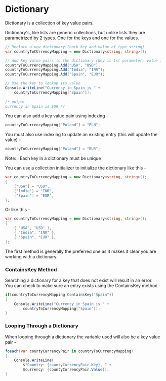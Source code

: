 # Dictionary

Dictionary is a collection of key value pairs.

Dictionary's, like lists are generic collections, but unlike lists they are parametrized by 2 types. One for the keys
and one for the values.

```C#
// Declare a new dictionary (both key and value of type string)
var countryToCUrrencyMapping = new Dictionary<string, string>();

// Add key value pairs to the dictionary (key is 1st parameter, value is 2nd)
countryToCurrencyMapping.Add("USA", "USD");
countryToCurrencyMapping.Add("India", "INR");
countryToCurrencyMapping.Add("Spain", "EUR");

// Use the key to lookup its value
Console.WriteLine("Currency in Spain is " +
    countryToCurrencyMapping["Spain"]);
    
/* output -
Currency in Spain is EUR */
```

You can also add a key value pain using indexing -

```C#
countryToCurrencyMapping["Poland"] = "PLN";
```

You must also use indexing to update an existing entry (this will update the value) -

```C#
countryToCurrencyMapping["Poland"] = "EUR";
```

Note:
: Each key in a dictionary must be unique

You can use a collection initializer to initialize the dictionary like this -

```C#
var countryToCurrencyMapping = new Dictionary<string, string>();
{
    ["USA"] = "USD",
    ["India"] = "INR",
    ["Spain"] = "EUR",
};
```

Or like this -

```C#
var countryToCurrencyMapping = new Dictionary<string, string>();
{
    { "USA", "USD" },
    { "India", "INR" },
    { "Spain", "EUR" },
};
```

The first method is generally the preferred one as it makes it clear you are working
with a dictionary.

### ContainsKey Method

Searching a dictionary for a key that does not exist will result in an error.  
You can check to make sure an entry exists using the ContainsKey method -

```C#
if(countryToCurrencyMapping.ContainsKey("Spain"))
{
    Console.WriteLine("Currency in Spain is " +
        countryToCurrencyMapping["Spain"]);
}
```

### Looping Through a Dictionary

When looping through a dictionary the variable used will also be a key value pair -

```C#
foeach(var countyCurrencyPair in countryToCurrencyMapping)
{
    Console.WriteLine(
        $"Country: {countyCurrencyPair.Key}, " +
        $currency: {countyCurrencyPair.Value});
}
```